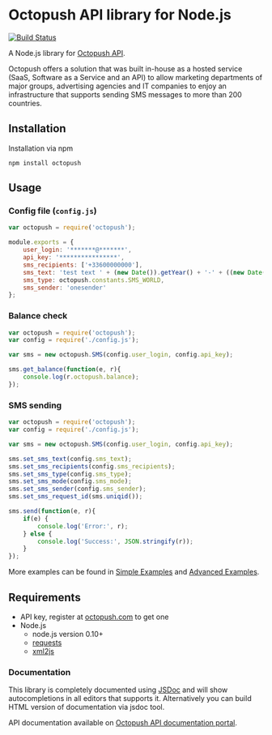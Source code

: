 # Octopush API library for Node.js

[![Build Status](https://travis-ci.org/bearburger/octopush-api-node.png?branch=master)](https://travis-ci.org/bearburger/octopush-api-node)

A Node.js library for [Octopush API](http://www.octopush.com/en/sms-api).

Octopush offers a solution that was built in-house as a hosted service (SaaS, Software as a Service and an API) to allow marketing departments of major groups, advertising agencies and IT companies to enjoy an infrastructure that supports sending SMS messages to more than 200 countries.

## Installation

Installation via npm

```shell
npm install octopush
```

## Usage

### Config file (`config.js`)

```javascript
var octopush = require('octopush');

module.exports = {
    user_login: '*******@*******',
    api_key: '****************',
    sms_recipients: ['+33600000000'],
    sms_text: 'test text ' + (new Date()).getYear() + '-' + ((new Date()).getMonth() + 1) + '-' + (new Date()).getDay(),
    sms_type: octopush.constants.SMS_WORLD,
    sms_sender: 'onesender'
};
```

### Balance check

```javascript
var octopush = require('octopush');
var config = require('./config.js');

var sms = new octopush.SMS(config.user_login, config.api_key);

sms.get_balance(function(e, r){
    console.log(r.octopush.balance);
});
```

### SMS sending

```javascript
var octopush = require('octopush');
var config = require('./config.js');

var sms = new octopush.SMS(config.user_login, config.api_key);

sms.set_sms_text(config.sms_text);
sms.set_sms_recipients(config.sms_recipients);
sms.set_sms_type(config.sms_type);
sms.set_sms_mode(config.sms_mode);
sms.set_sms_sender(config.sms_sender);
sms.set_sms_request_id(sms.uniqid());

sms.send(function(e, r){
    if(e) {
        console.log('Error:', r);
    } else {
        console.log('Success:', JSON.stringify(r));
    }
});
```

More examples can be found in [Simple Examples](examples/simple_examples/) and [Advanced Examples](examples/advanced_examples/).

## Requirements

* API key, register at [octopush.com](http://www.octopush.com/en/registration) to get one
* Node.js
  * node.js version 0.10+
  * [requests](https://github.com/request/request)
  * [xml2js](https://github.com/Leonidas-from-XIV/node-xml2js)

### Documentation

This library is completely documented using [JSDoc](https://www.npmjs.com/package/jsdoc) and will show autocompletions in all editors that supports it. Alternatively you can build HTML version of documentation via jsdoc tool.

API documentation available on [Octopush API documentation portal](http://www.octopush.com/en/api-sms-documentation).
